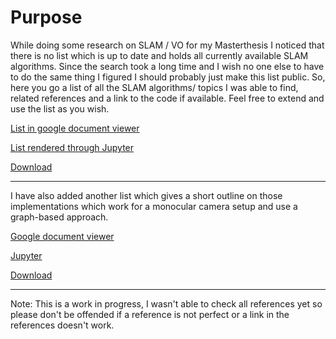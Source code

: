 # Purpose
While doing some research on SLAM / VO for my Masterthesis I noticed that there
is no list which is up to date and holds all currently available SLAM
algorithms. Since the search took a long time and I wish no one else to have to
do the same thing I figured I should probably just make this list public. So,
here you go a list of all the SLAM algorithms/ topics I was able to find,
related references and a link to the code if available. Feel free to extend and
use the list as you wish.


[List in google document viewer](https://docs.google.com/viewer?url=https://raw.githubusercontent.com/kafendt/List-of-SLAM-VO-algorithms/master/SLAM_table.pdf)

[List rendered through Jupyter](http://nbviewer.jupyter.org/github/kafendt/List-of-SLAM-VO-algorithms/blob/master/SLAM_table.pdf)

[Download](https://raw.githubusercontent.com/kafendt/List-of-SLAM-VO-algorithms/master/SLAM_table.pdf)

----------------

I have also added another list which gives a short outline on those
implementations which work for a monocular camera setup and use a graph-based
approach.


[Google document viewer](https://docs.google.com/viewer?url=https://raw.githubusercontent.com/kafendt/List-of-SLAM-VO-algorithms/master/Monocular_graph_based_SLAM_table.pdf)

[Jupyter](http://nbviewer.jupyter.org/github/kafendt/List-of-SLAM-VO-algorithms/blob/master/Monocular_graph_based_SLAM_table.pdf)

[Download](https://raw.githubusercontent.com/kafendt/List-of-SLAM-VO-algorithms/master/Monocular_graph_based_SLAM_table.pdf)

---------------

Note: This is a work in progress, I wasn't able to check all references yet so
please don't be offended if a reference is not perfect or a link in the
references doesn't work.
